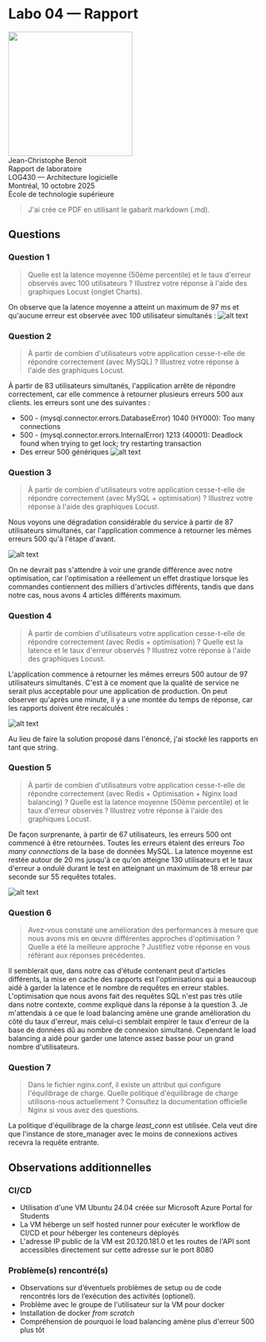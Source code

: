 # Labo 04 — Rapport

<img src="https://upload.wikimedia.org/wikipedia/commons/2/2a/Ets_quebec_logo.png" width="250"> \
Jean-Christophe Benoit \
Rapport de laboratoire \
LOG430 — Architecture logicielle \
Montréal, 10 octobre 2025 \
École de technologie supérieure

> J'ai crée ce PDF en utilisant le gabarit markdown (.md).

## Questions

### Question 1

> Quelle est la latence moyenne (50ème percentile) et le taux d'erreur observés avec 100 utilisateurs ? Illustrez votre réponse à l'aide des graphiques Locust (onglet Charts).

On observe que la latence moyenne a atteint un maximum de 97 ms et qu'aucune erreur est observée avec 100 utilisateur simultanés :
![alt text](image.png)

### Question 2

> À partir de combien d'utilisateurs votre application cesse-t-elle de répondre correctement (avec MySQL) ? Illustrez votre réponse à l'aide des graphiques Locust.

À partir de 83 utilisateurs simultanés, l'application arrête de répondre correctement, car elle commence à retourner plusieurs erreurs 500 aux clients. les erreurs sont une des suivantes :

- 500 - (mysql.connector.errors.DatabaseError) 1040 (HY000): Too many connections
- 500 - (mysql.connector.errors.InternalError) 1213 (40001): Deadlock found when trying to get lock; try restarting transaction
- Des erreur 500 génériques
  ![alt text](image-1.png)

### Question 3

> À partir de combien d'utilisateurs votre application cesse-t-elle de répondre correctement (avec MySQL + optimisation) ? Illustrez votre réponse à l'aide des graphiques Locust.

Nous voyons une dégradation considérable du service à partir de 87 utilisateurs simultanés, car l'application commence à retourner les mêmes erreurs 500 qu'à l'étape d'avant.

![alt text](image-2.png)

On ne devrait pas s'attendre à voir une grande différence avec notre optimisation, car l'optimisation a réellement un effet drastique lorsque les commandes contiennent des milliers d'artivcles différents, tandis que dans notre cas, nous avons 4 articles différents maximum.

### Question 4

> À partir de combien d'utilisateurs votre application cesse-t-elle de répondre correctement (avec Redis + optimisation) ? Quelle est la latence et le taux d'erreur observés ? Illustrez votre réponse à l'aide des graphiques Locust.

L'application commence à retourner les mêmes erreurs 500 autour de 97 utilisateurs simultanés. C'est à ce moment que la qualité de service ne serait plus acceptable pour une application de production. On peut observer qu'après une minute, il y a une montée du temps de réponse, car les rapports doivent être recalculés :

![alt text](image-3.png)

Au lieu de faire la solution proposé dans l'énoncé, j'ai stocké les rapports en tant que string.

### Question 5

> À partir de combien d'utilisateurs votre application cesse-t-elle de répondre correctement (avec Redis + Optimisation + Nginx load balancing) ? Quelle est la latence moyenne (50ème percentile) et le taux d'erreur observés ? Illustrez votre réponse à l'aide des graphiques Locust.

De façon surprenante, à partir de 67 utilisateurs, les erreurs 500 ont commencé à être retournées. Toutes les erreurs étaient des erreurs _Too many connections_ de la base de données MySQL. La latence moyenne est restée autour de 20 ms jusqu'à ce qu'on atteigne 130 utilisateurs et le taux d'erreur a ondulé durant le test en atteignant un maximum de 18 erreur par seconde sur 55 requêtes totales.

![alt text](image-4.png)

### Question 6

> Avez-vous constaté une amélioration des performances à mesure que nous avons mis en œuvre différentes approches d'optimisation ? Quelle a été la meilleure approche ? Justifiez votre réponse en vous référant aux réponses précédentes.

Il semblerait que, dans notre cas d'étude contenant peut d'articles différents, la mise en cache des rapports est l'optimisations qui a beaucoup aidé à garder la latence et le nombre de requêtes en erreur stables. L'optimisation que nous avons fait des requêtes SQL n'est pas très utile dans notre contexte, comme expliqué dans la réponse à la question 3. Je m'attendais à ce que le load balancing amène une grande amélioration du côté du taux d'erreur, mais celui-ci semblait empirer le taux d'erreur de la base de données dû au nombre de connexion simultané. Cependant le load balancing a aidé pour garder une latence assez basse pour un grand nombre d'utilisateurs.

### Question 7

> Dans le fichier nginx.conf, il existe un attribut qui configure l'équilibrage de charge. Quelle politique d'équilibrage de charge utilisons-nous actuellement ? Consultez la documentation officielle Nginx si vous avez des questions.

La politique d'équilibrage de la charge _least_conn_ est utilisée. Cela veut dire que l'instance de store_manager avec le moins de connexions actives recevra la requête entrante.

## Observations additionnelles

### CI/CD

- Utilisation d'une VM Ubuntu 24.04 créée sur Microsoft Azure Portal for Students
- La VM héberge un self hosted runner pour exécuter le workflow de CI/CD et pour héberger les conteneurs déployés
- L'adresse IP public de la VM est 20.120.181.0 et les routes de l'API sont accessibles directement sur cette adresse sur le port 8080

### Problème(s) rencontré(s)

- Observations sur d’éventuels problèmes de setup ou de code rencontrés lors de l’exécution des activités (optionel).
- Problème avec le groupe de l'utilisateur sur la VM pour docker
- Installation de docker _from scratch_
- Compréhension de pourquoi le load balancing amène plus d'erreur 500 plus tôt
